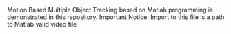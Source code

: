 Motion Based Multiple Object Tracking based on Matlab programming is demonstrated in this repository. 
Important Notice: Import to this file is a path to Matlab valid video file

